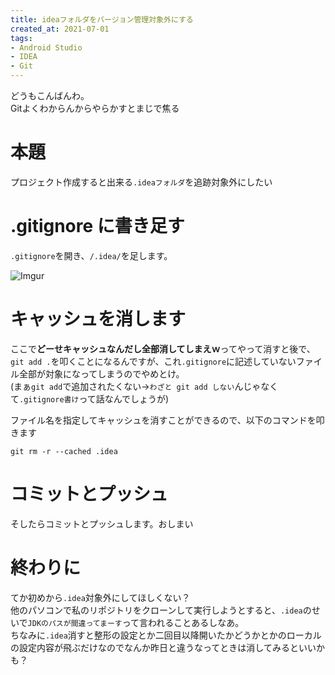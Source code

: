 ```yaml
---
title: ideaフォルダをバージョン管理対象外にする
created_at: 2021-07-01
tags:
- Android Studio
- IDEA
- Git
---
```

どうもこんばんわ。  
Gitよくわからんからやらかすとまじで焦る

# 本題
プロジェクト作成すると出来る`.ideaフォルダ`を追跡対象外にしたい

# .gitignore に書き足す
`.gitignore`を開き、`/.idea/`を足します。

![Imgur](https://i.imgur.com/NlexAey.png)

# キャッシュを消します
ここで**どーせキャッシュなんだし全部消してしまえｗ**ってやって消すと後で、  
`git add .`を叩くことになるんですが、これ`.gitignore`に記述していないファイル全部が対象になってしまうのでやめとけ。  
(まぁ`git add`で追加されたくない→`わざと git add しない`んじゃなくて`.gitignore書け`って話なんでしょうが)

ファイル名を指定してキャッシュを消すことができるので、以下のコマンドを叩きます

```
git rm -r --cached .idea
```

# コミットとプッシュ

そしたらコミットとプッシュします。おしまい

# 終わりに
てか初めから`.idea`対象外にしてほしくない？  
他のパソコンで私のリポジトリをクローンして実行しようとすると、`.idea`のせいで`JDKのパスが間違ってまーす`って言われることあるしなあ。  
ちなみに`.idea`消すと整形の設定とか二回目以降開いたかどうかとかのローカルの設定内容が飛ぶだけなのでなんか昨日と違うなってときは消してみるといいかも？